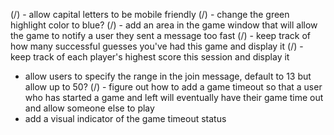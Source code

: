
(/) - allow capital letters to be mobile friendly
(/) - change the green highlight color to blue?
(/) - add an area in the game window that will allow the game to notify a user they sent a message too fast
(/) - keep track of how many successful guesses you've had this game and display it
(/) - keep track of each player's highest score this session and display it
- allow users to specify the range in the join message, default to 13 but allow up to 50?
(/) - figure out how to add a game timeout so that a user who has started a game and left will eventually have their game time out and allow someone else to play
- add a visual indicator of the game timeout status
